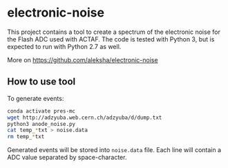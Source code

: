 
# electronic-noise

This project contains a tool to create a spectrum of the electronic noise
for the Flash ADC used with ACTAF. The code is tested with Python 3, but 
is expected to run with Python 2.7 as well.

More on https://github.com/aleksha/electronic-noise

## How to use tool

To generate events:
```bash
conda activate pres-mc
wget http://adzyuba.web.cern.ch/adzyuba/d/dump.txt
python3 anode_noise.py
cat temp_*txt > noise.data
rm temp_*txt
```

Generated events will be stored into `noise.data` file.
Each line will contain a ADC value separated by space-character.